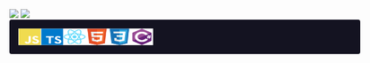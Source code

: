 <style>
.languages{
    display: flex;
    flex-direction: row;
    padding: 1rem;
    background-color: #141321;
    border-radius: 4px;
    width: 593px;
}
</style>

<div>
<img height="180em" src="https://github-readme-stats.vercel.app/api?username=joao-tolomelli&show_icons=true&theme=radical"/>
<img height="180em" src="https://github-readme-stats.vercel.app/api/top-langs/?username=joao-tolomelli&theme=radical"/>
</div>

<div class="languages"><br>
  <img align="center" alt="Js" height="30" width="40" src="https://raw.githubusercontent.com/devicons/devicon/master/icons/javascript/javascript-plain.svg">
  <img align="center" alt="Ts" height="30" width="40" src="https://raw.githubusercontent.com/devicons/devicon/master/icons/typescript/typescript-plain.svg">
  <img align="center" alt="React" height="30" width="40" src="https://raw.githubusercontent.com/devicons/devicon/master/icons/react/react-original.svg">
  <img align="center" alt="HTML" height="30" width="40" src="https://raw.githubusercontent.com/devicons/devicon/master/icons/html5/html5-original.svg">
  <img align="center" alt="CSS" height="30" width="40" src="https://raw.githubusercontent.com/devicons/devicon/master/icons/css3/css3-original.svg">
  <img align="center" alt="Csharp" height="30" width="40" src="https://raw.githubusercontent.com/devicons/devicon/master/icons/csharp/csharp-original.svg">
</div>
